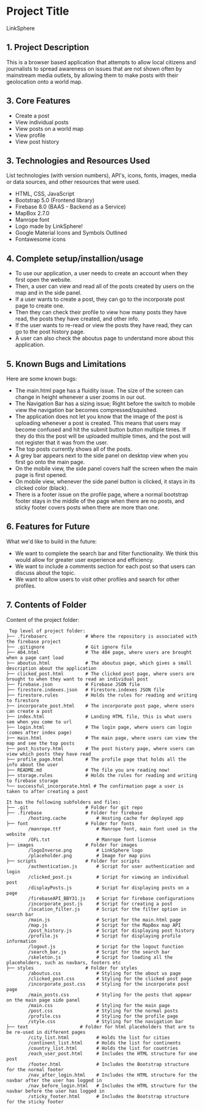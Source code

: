 # Project Title
LinkSphere

## 1. Project Description 
This is a browser based application that attempts to allow local citizens and journalists to spread awareness on issues that are not shown often by mainstream media outlets, by allowing them to make posts with their geolocation onto a world map.

## 3. Core Features
* Create a post
* View individual posts
* View posts on a world map
* View profile
* View post history

## 3. Technologies and Resources Used
List technologies (with version numbers), API's, icons, fonts, images, media or data sources, and other resources that were used.
* HTML, CSS, JavaScript
* Bootstrap 5.0 (Frontend library)
* Firebase 8.0 (BAAS - Backend as a Service)
* MapBox 2.7.0
* Manrope font
* Logo made by LinkSphere! 
* Google Material Icons and Symbols Outlined
* Fontawesome icons

## 4. Complete setup/installion/usage
* To use our application, a user needs to create an account when they first open the website.
* Then, a user can view and read all of the posts created by users on the map and in the side panel. 
* If a user wants to create a post, they can go to the incorporate post page to create one. 
* Then they can check their profile to view how many posts they have read, the posts they have created, and other info. 
* If the user wants to re-read or view the posts they have read, they can go to the post history page.
* A user can also check the aboutus page to understand more about this application.

## 5. Known Bugs and Limitations
Here are some known bugs:
* The main.html page has a fluidity issue. The size of the screen can change in height whenever a user zooms in our out. 
* The Navigation Bar has a sizing issue; Right before the switch to mobile view the navigation bar becomes compressed/squished.
* The application does not let you know that the image of the post is uploading whenever a post is created. This means that users may become confused and hit the submit button button multiple times. If they do this the post will be uploaded multiple times, and the post will not register that it was from the user.
* The top posts currently shows all of the posts.
* A grey bar appears next to the side panel on desktop view when you first go onto the main page.
* On the mobile view, the side panel covers half the screen when the main page is first opened.
* On mobile view, whenever the side panel button is clicked, it stays in its clicked color (black).
* There is a footer issue on the profile page, where a normal bootstrap footer stays in the middle of the page when there are no posts, and sticky footer covers posts when there are more than one. 

## 6. Features for Future
What we'd like to build in the future:
* We want to complete the search bar and filter functionality. We think this would allow for greater user experience and efficiency.
* We want to include a comments section for each post so that users can discuss about the topic. 
* We want to allow users to visit other profiles and search for other profiles. 
	
## 7. Contents of Folder
Content of the project folder:

```
 Top level of project folder: 
├── .firebaserc              # Where the repository is associated with the firebase project
├── .gitignore               # Git ignore file
├── 404.html                 # The 404 page, where users are brought when a page cant load
├── aboutus.html             # The aboutus page, which gives a small description about the application
├── clicked_post.html        # The clicked post page, where users are brought to when they want to read an individual post
├── firebase.json            # Firebase JSON file
├── firestore.indexes.json   # Firestore.indexes JSON file
├── firestore.rules          # Holds the rules for reading and writing to firestore
├── incorporate_post.html    # The incorporate post page, where users can create a post
├── index.html               # Landing HTML file, this is what users see when you come to url
├── login.html               # The login page, where users can login (comes after index page)
├── main.html                # The main page, where users can view the map and see the top posts
├── post_history.html        # The post history page, where users can view which posts they have read
├── profile_page.html        # The profile page that holds all the info about the user
├── README.md                # The file you are reading now!
├── storage.rules            # Holds the rules for reading and writing to firebase storage
└── successful_incorporate.html # The confirmation page a user is taken to after creating a post

It has the following subfolders and files:
├── .git                     # Folder for git repo
├── .firebase                # Folder for firebase
        /hosting.cache           # Hosting cache for deployed app
├── font                     # Folder for fonts
        /manrope.ttf             # Manrope font, main font used in the website
        /OFL.txt                 # Manrope font license
├── images                   # Folder for images
        /logoInverse.png         # LinkSphere logo
        /placeholder.png         # Image for map pins
├── scripts                  # Folder for scripts
        /authentication.js       # Script for user authentication and login
        /clicked_post.js         # Script for viewing an individual post
        /displayPosts.js         # Script for displaying posts on a page
        /firebaseAPI_BBY31.js    # Script for firebase configurations
        /incorporate_post.js     # Script for creating a post
        /location_filter.js      # Script for the filter option in search bar
        /main.js                 # Script for the main.html page
        /map.js                  # Script for the MapBox map API
        /post_history.js         # Script for displaying post history
        /profile.js              # Script for displaying profile information
        /logout.js               # Script for the logout function
        /search_bar.js           # Script for the search bar
        /skeleton.js             # Script for loading all the placeholders, such as navbars, footers etc
├── styles                   # Folder for styles
        /aboutus.css             # Styling for the about us page
        /clicked_post.css        # Styling for the clicked post page
        /incorporate_post.css    # Styling for the incorporate post page
        /main_posts.css          # Styling for the posts that appear on the main page side panel
        /main.css                # Styling for the main page 
        /post.css                # Styling for the normal posts
        /profile.css             # Styling for the profile page 
        /style.css               # Styling for the navigation bar
├── text                   # Folder for html placeholders that are to be re-used in different pages
        /city_list.html          # Holds the list for cities
        /continent_list.html     # Holds the list for continents
        /country_list.html       # Holds the list for countries 
        /each_user_post.html     # Includes the HTML structure for one post
        /footer.html             # Includes the Bootstrap structure for the normal footer
        /nav_after_login.html    # Includes the HTML structure for the navbar after the user has logged in
        /nav_before_login.html   # Includes the HTML structure for the navbar before the user has logged in
        /sticky_footer.html      # Includes the Bootstrap structure for the sticky footer

```
